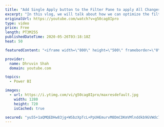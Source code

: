 ```yaml
---
title: "Add Single Apply button to the Filter Pane to apply All Changes at Once in Power BI"
excerpt: "In this vlog, we will talk about how we can optimize the filter pane for Query Reduction by Applying all the filters at once in the Power BI. This is the newly rolled out feature by Microsoft during May 2020 Power BI Desktop Update.  This is a report level setting which we need to enable for each report"
originalUrl: https://youtube.com/watch?v=g50cag8Ipro
type: video
price: Free
length: PT3M25S
publishedDateTime: 2020-05-26T03:18:18Z
heat: 50

featuredContent: "<iframe width=\"800\" height=\"500\" frameborder=\"0\" src=\"https://www.youtube.com/embed/g50cag8Ipro\" allow=\"accelerometer; autoplay; encrypted-media; gyroscope; picture-in-picture\" allowfullscreen></iframe>"

provider:
  name: Dhruvin Shah
  domain: youtube.com

topics:
  - Power BI

images:
  - url: https://i.ytimg.com/vi/g50cag8Ipro/maxresdefault.jpg
    width: 1280
    height: 720
    isCached: true

secured: "yu55+1aQMQEDHw83jg+WSbzXpTcL+PpUHEmurvM8DmCDKmVMlnddkb9GVWdc73f05RmL4m6bCW5/y4pVh6MJwfNcKUZplKChQPjWKtlUs5AgV9gLoNTlT834MsT/mxTH6TyJysXU4HXuTM5z6l+k25G5ZKhKOoTWJDlizHijyZMMKExJT8dN6fuooHemnPqbQh8jbdVVo0iib6LVS38a83YRt8bYfletmMmxNWALdcFDhBBjhjVpKnNmJXOiWBy9gZZ78NSZ61vEyXE7Zt8gTKFdUxT/ynxFNI/MtODoplZF8dNByaZuqEzZXAk6LSBUBbCX8TEB9GlV+z/ZIj0/AC7+7kl6xkb85wjFhYWlHInz2JOB7rLJF47YocNdPM2x0+LKHorVxMIKgwL3E7ktXiqPUdZ85gzhKUNR6ahyPdo=;+G7igyvOkheLjcPUELNMrg=="
---
```


